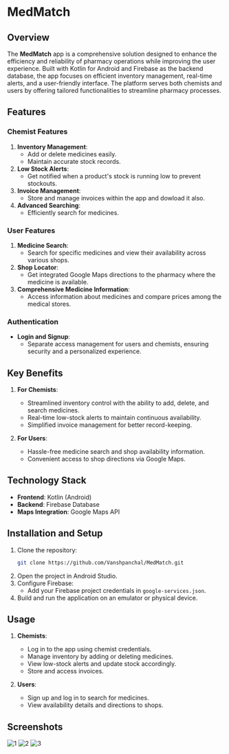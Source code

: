 # MedMatch

## Overview
The **MedMatch** app is a comprehensive solution designed to enhance the efficiency and reliability of pharmacy operations while improving the user experience. Built with Kotlin for Android and Firebase as the backend database, the app focuses on efficient inventory management, real-time alerts, and a user-friendly interface. The platform serves both chemists and users by offering tailored functionalities to streamline pharmacy processes.

## Features

### Chemist Features
1. **Inventory Management**:
   - Add or delete medicines easily.
   - Maintain accurate stock records.
2. **Low Stock Alerts**:
   - Get notified when a product's stock is running low to prevent stockouts.
3. **Invoice Management**:
   - Store and manage invoices within the app and dowload it also.
4. **Advanced Searching**:
   - Efficiently search for medicines.

### User Features
1. **Medicine Search**:
   - Search for specific medicines and view their availability across various shops.
2. **Shop Locator**:
   - Get integrated Google Maps directions to the pharmacy where the medicine is available.
3. **Comprehensive Medicine Information**:
   - Access information about medicines and compare prices among the medical stores.

### Authentication
- **Login and Signup**:
  - Separate access management for users and chemists, ensuring security and a personalized experience.

## Key Benefits
1. **For Chemists**:
   - Streamlined inventory control with the ability to add, delete, and search medicines.
   - Real-time low-stock alerts to maintain continuous availability.
   - Simplified invoice management for better record-keeping.

2. **For Users**:
   - Hassle-free medicine search and shop availability information.
   - Convenient access to shop directions via Google Maps.

## Technology Stack
- **Frontend**: Kotlin (Android)
- **Backend**: Firebase Database
- **Maps Integration**: Google Maps API

## Installation and Setup
1. Clone the repository:
   ```bash
   git clone https://github.com/Vanshpanchal/MedMatch.git 
   ```
2. Open the project in Android Studio.
3. Configure Firebase:
   - Add your Firebase project credentials in `google-services.json`.
4. Build and run the application on an emulator or physical device.

## Usage
1. **Chemists**:
   - Log in to the app using chemist credentials.
   - Manage inventory by adding or deleting medicines.
   - View low-stock alerts and update stock accordingly.
   - Store and access invoices.

2. **Users**:
   - Sign up and log in to search for medicines.
   - View availability details and directions to shops.

## Screenshots

![1](https://github.com/user-attachments/assets/e4dd401c-a8bd-4aa0-bc5c-709eb6318f4b)
![2](https://github.com/user-attachments/assets/d32a8ce6-895f-4082-a3e2-4fa40987b1f2)
![3](https://github.com/user-attachments/assets/74c38158-308e-4f3f-8805-89d0bf4ef20d)




